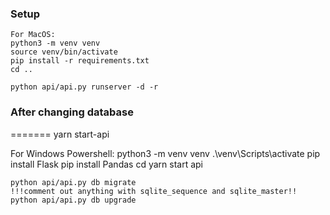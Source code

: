 ### Setup

```
For MacOS:
python3 -m venv venv
source venv/bin/activate
pip install -r requirements.txt
cd ..

python api/api.py runserver -d -r

```
### After changing database
=======
yarn start-api

For Windows Powershell:
python3 -m venv venv
.\venv\Scripts\activate
pip install Flask
pip install Pandas
cd
yarn start api
```
python api/api.py db migrate
!!!comment out anything with sqlite_sequence and sqlite_master!!
python api/api.py db upgrade